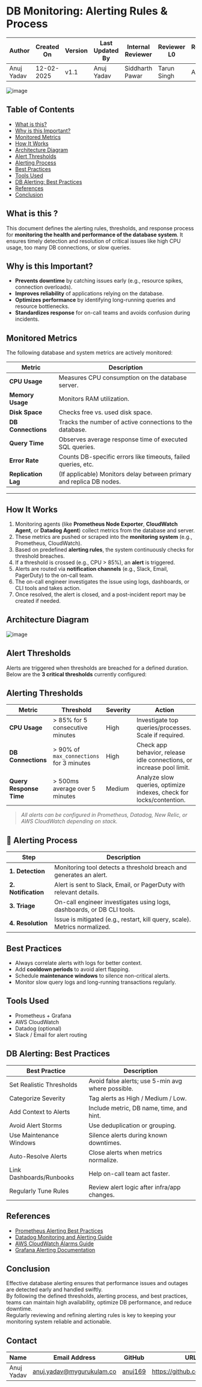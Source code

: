 #  DB Monitoring: Alerting Rules & Process


| **Author**    | **Created On** | **Version** | **Last Updated By** | **Internal Reviewer** | **Reviewer L0** | **Reviewer L1** | **Reviewer L2**     |
|---------------|----------------|-------------|----------------------|------------------------|------------------|------------------|----------------------|
| Anuj Yadav    | 12-02-2025     | v1.1        | Anuj Yadav           | Siddharth Pawar        | Tarun Singh      | Abhishek         | Abhishek Dubey       |

![image](https://github.com/user-attachments/assets/5166ecef-2479-4c66-8d7e-d39a52625184)


##  Table of Contents

- [What is this?](#-what-is-this)
- [Why is this Important?](#-why-is-this-important)
- [Monitored Metrics](#-monitored-metrics)
- [How It Works](#-how-it-works)
- [Architecture Diagram](#-architecture-diagram)
- [Alert Thresholds](#-alert-thresholds)
- [Alerting Process](#-alerting-process)
- [Best Practices](#-best-practices)
- [Tools Used](#-tools-used)
- [DB Alerting: Best Practices](#-db-alerting-best-practices)
- [References](#-references)
- [Conclusion](#-conclusion)


##  What is this ?

This document defines the alerting rules, thresholds, and response process for **monitoring the health and performance of the database system**. It ensures timely detection and resolution of critical issues like high CPU usage, too many DB connections, or slow queries.


##  Why is this Important?

-  **Prevents downtime** by catching issues early (e.g., resource spikes, connection overloads).
-  **Improves reliability** of applications relying on the database.
-  **Optimizes performance** by identifying long-running queries and resource bottlenecks.
-  **Standardizes response** for on-call teams and avoids confusion during incidents.


##  Monitored Metrics

The following database and system metrics are actively monitored:

| Metric              | Description                                                                 |
|---------------------|-----------------------------------------------------------------------------|
| **CPU Usage**        | Measures CPU consumption on the database server.                           |
| **Memory Usage**     | Monitors RAM utilization.                                                  |
| **Disk Space**       | Checks free vs. used disk space.                                           |
| **DB Connections**   | Tracks the number of active connections to the database.                   |
| **Query Time**       | Observes average response time of executed SQL queries.                    |
| **Error Rate**       | Counts DB-specific errors like timeouts, failed queries, etc.              |
| **Replication Lag**  | (If applicable) Monitors delay between primary and replica DB nodes.       |

---
##  How It Works

1. Monitoring agents (like **Prometheus Node Exporter**, **CloudWatch Agent**, or **Datadog Agent**) collect metrics from the database and server.
2. These metrics are pushed or scraped into the **monitoring system** (e.g., Prometheus, CloudWatch).
3. Based on predefined **alerting rules**, the system continuously checks for threshold breaches.
4. If a threshold is crossed (e.g., CPU > 85%), an **alert** is triggered.
5. Alerts are routed via **notification channels** (e.g., Slack, Email, PagerDuty) to the on-call team.
6. The on-call engineer investigates the issue using logs, dashboards, or CLI tools and takes action.
7. Once resolved, the alert is closed, and a post-incident report may be created if needed.


##  Architecture Diagram


![image](https://github.com/user-attachments/assets/1dd8e677-f2a6-47e1-928b-88a56ad97fcd)


##  Alert Thresholds

Alerts are triggered when thresholds are breached for a defined duration. Below are the **3 critical thresholds** currently configured:

##  Alerting Thresholds

| Metric               | Threshold                               | Severity | Action                                                                 |
|----------------------|------------------------------------------|----------|------------------------------------------------------------------------|
| **CPU Usage**         | > 85% for 5 consecutive minutes          | High     | Investigate top queries/processes. Scale if required.                 |
| **DB Connections**    | > 90% of `max_connections` for 3 minutes | High     | Check app behavior, release idle connections, or increase pool limit. |
| **Query Response Time** | > 500ms average over 5 minutes           | Medium   | Analyze slow queries, optimize indexes, check for locks/contention.   |


>  *All alerts can be configured in Prometheus, Datadog, New Relic, or AWS CloudWatch depending on stack.*

## 🔁 Alerting Process

| Step        | Description                                                                 |
|-------------|-----------------------------------------------------------------------------|
| **1. Detection**   | Monitoring tool detects a threshold breach and generates an alert.        |
| **2. Notification**| Alert is sent to Slack, Email, or PagerDuty with relevant details.       |
| **3. Triage**      | On-call engineer investigates using logs, dashboards, or DB CLI tools.   |
| **4. Resolution**  | Issue is mitigated (e.g., restart, kill query, scale). Metrics normalized. |


##  Best Practices

- Always correlate alerts with logs for better context.
- Add **cooldown periods** to avoid alert flapping.
- Schedule **maintenance windows** to silence non-critical alerts.
- Monitor slow query logs and long-running transactions regularly.

##  Tools Used

- Prometheus + Grafana
- AWS CloudWatch
- Datadog (optional)
- Slack / Email for alert routing

##  DB Alerting: Best Practices

| Best Practice                | Description                                                                 |
|-----------------------------|-----------------------------------------------------------------------------|
| Set Realistic Thresholds    | Avoid false alerts; use 5-min avg where possible.                          |
| Categorize Severity         | Tag alerts as High / Medium / Low.                                         |
| Add Context to Alerts       | Include metric, DB name, time, and hint.                                   |
| Avoid Alert Storms          | Use deduplication or grouping.                                             |
| Use Maintenance Windows     | Silence alerts during known downtimes.                                     |
| Auto-Resolve Alerts         | Close alerts when metrics normalize.                                       |
| Link Dashboards/Runbooks    | Help on-call team act faster.                                              |
| Regularly Tune Rules        | Review alert logic after infra/app changes.                                |

##  References

- [Prometheus Alerting Best Practices](https://prometheus.io/docs/practices/alerting/)
- [Datadog Monitoring and Alerting Guide](https://www.datadoghq.com/blog/monitoring-101-alerting/)
- [AWS CloudWatch Alarms Guide](https://docs.aws.amazon.com/AmazonCloudWatch/latest/monitoring/AlarmThatSendsEmail.html)
- [Grafana Alerting Documentation](https://grafana.com/docs/grafana/latest/alerting/)

##  Conclusion

Effective database alerting ensures that performance issues and outages are detected early and handled swiftly.  
By following the defined thresholds, alerting process, and best practices, teams can maintain high availability, optimize DB performance, and reduce downtime.  
Regularly reviewing and refining alerting rules is key to keeping your monitoring system reliable and actionable.

 ## Contact
| Name | Email Address | GitHub | URL |
|------|--------------|--------|-----|
| Anuj Yadav | anuj.yadav@mygurukulam.co | [anuj169](https://github.com/anuj169) | https://github.com/anuj169 |

